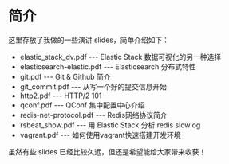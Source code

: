 # 简介
这里存放了我做的一些演讲 slides，简单介绍如下：

* elastic_stack_dv.pdf --- Elastic Stack 数据可视化的另一种选择
* elasticsearch-elastic.pdf --- Elasticsearch 分布式特性
* git.pdf --- Git & Github 简介
* git_commit.pdf --- 从写一个好的提交信息开始
* http2.pdf --- HTTP/2 101
* qconf.pdf --- QConf 集中配置中心介绍
* redis-net-protocol.pdf --- Redis网络协议简介
* rsbeat_show.pdf --- 用 Elastic Stack 分析 redis slowlog
* vagrant.pdf --- 如何使用vagrant快速搭建开发环境


虽然有些 slides 已经比较久远，但还是希望能给大家带来收获！







 
